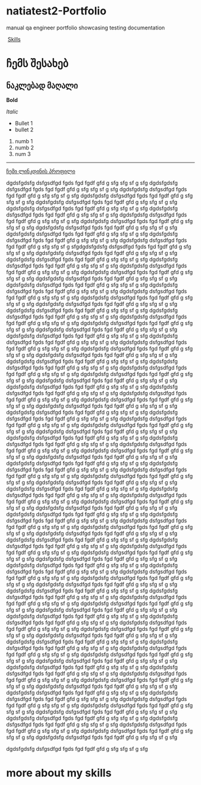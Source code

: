 # natiatest2-Portfolio
manual qa engineer portfolio showcasing testing documentation

 [Skills](#more-about-my-skills)






 
# ჩემს შესახებ
## ნაკლებად მაღალი


**Bold**


*Italic*



- Bullet 1
- bullet 2



1. numb 1
2. numb 2
3. num 3


----------------------------------------------------------------------------------------------


[ჩემი ლინკდინის პროფილი](https://dressup.ge/en/75-men)


dgdsfgdsfg dsfgsdfgd fgds fgd fgdf gfd g sfg sfg sf g sfg
dgdsfgdsfg dsfgsdfgd fgds fgd fgdf gfd g sfg sfg sf g sfg
dgdsfgdsfg dsfgsdfgd fgds fgd fgdf gfd g sfg sfg sf g sfg
dgdsfgdsfg dsfgsdfgd fgds fgd fgdf gfd g sfg sfg sf g sfg
dgdsfgdsfg dsfgsdfgd fgds fgd fgdf gfd g sfg sfg sf g sfg
dgdsfgdsfg dsfgsdfgd fgds fgd fgdf gfd g sfg sfg sf g sfg
dgdsfgdsfg dsfgsdfgd fgds fgd fgdf gfd g sfg sfg sf g sfg
dgdsfgdsfg dsfgsdfgd fgds fgd fgdf gfd g sfg sfg sf g sfg
dgdsfgdsfg dsfgsdfgd fgds fgd fgdf gfd g sfg sfg sf g sfg
dgdsfgdsfg dsfgsdfgd fgds fgd fgdf gfd g sfg sfg sf g sfg
dgdsfgdsfg dsfgsdfgd fgds fgd fgdf gfd g sfg sfg sf g sfg
dgdsfgdsfg dsfgsdfgd fgds fgd fgdf gfd g sfg sfg sf g sfg
dgdsfgdsfg dsfgsdfgd fgds fgd fgdf gfd g sfg sfg sf g sfgdgdsfgdsfg dsfgsdfgd fgds fgd fgdf gfd g sfg sfg sf g sfg
dgdsfgdsfg dsfgsdfgd fgds fgd fgdf gfd g sfg sfg sf g sfg
dgdsfgdsfg dsfgsdfgd fgds fgd fgdf gfd g sfg sfg sf g sfg
dgdsfgdsfg dsfgsdfgd fgds fgd fgdf gfd g sfg sfg sf g sfg
dgdsfgdsfg dsfgsdfgd fgds fgd fgdf gfd g sfg sfg sf g sfg
dgdsfgdsfg dsfgsdfgd fgds fgd fgdf gfd g sfg sfg sf g sfg
dgdsfgdsfg dsfgsdfgd fgds fgd fgdf gfd g sfg sfg sf g sfg
dgdsfgdsfg dsfgsdfgd fgds fgd fgdf gfd g sfg sfg sf g sfg
dgdsfgdsfg dsfgsdfgd fgds fgd fgdf gfd g sfg sfg sf g sfg
dgdsfgdsfg dsfgsdfgd fgds fgd fgdf gfd g sfg sfg sf g sfg
dgdsfgdsfg dsfgsdfgd fgds fgd fgdf gfd g sfg sfg sf g sfg
dgdsfgdsfg dsfgsdfgd fgds fgd fgdf gfd g sfg sfg sf g sfg
dgdsfgdsfg dsfgsdfgd fgds fgd fgdf gfd g sfg sfg sf g sfg
dgdsfgdsfg dsfgsdfgd fgds fgd fgdf gfd g sfg sfg sf g sfg
dgdsfgdsfg dsfgsdfgd fgds fgd fgdf gfd g sfg sfg sf g sfg
dgdsfgdsfg dsfgsdfgd fgds fgd fgdf gfd g sfg sfg sf g sfg
dgdsfgdsfg dsfgsdfgd fgds fgd fgdf gfd g sfg sfg sf g sfg
dgdsfgdsfg dsfgsdfgd fgds fgd fgdf gfd g sfg sfg sf g sfg
dgdsfgdsfg dsfgsdfgd fgds fgd fgdf gfd g sfg sfg sf g sfg
dgdsfgdsfg dsfgsdfgd fgds fgd fgdf gfd g sfg sfg sf g sfg
dgdsfgdsfg dsfgsdfgd fgds fgd fgdf gfd g sfg sfg sf g sfg
dgdsfgdsfg dsfgsdfgd fgds fgd fgdf gfd g sfg sfg sf g sfg
dgdsfgdsfg dsfgsdfgd fgds fgd fgdf gfd g sfg sfg sf g sfg
dgdsfgdsfg dsfgsdfgd fgds fgd fgdf gfd g sfg sfg sf g sfg
dgdsfgdsfg dsfgsdfgd fgds fgd fgdf gfd g sfg sfg sf g sfg
dgdsfgdsfg dsfgsdfgd fgds fgd fgdf gfd g sfg sfg sf g sfg
dgdsfgdsfg dsfgsdfgd fgds fgd fgdf gfd g sfg sfg sf g sfg
dgdsfgdsfg dsfgsdfgd fgds fgd fgdf gfd g sfg sfg sf g sfg
dgdsfgdsfg dsfgsdfgd fgds fgd fgdf gfd g sfg sfg sf g sfg
dgdsfgdsfg dsfgsdfgd fgds fgd fgdf gfd g sfg sfg sf g sfg
dgdsfgdsfg dsfgsdfgd fgds fgd fgdf gfd g sfg sfg sf g sfg
dgdsfgdsfg dsfgsdfgd fgds fgd fgdf gfd g sfg sfg sf g sfg
dgdsfgdsfg dsfgsdfgd fgds fgd fgdf gfd g sfg sfg sf g sfg
dgdsfgdsfg dsfgsdfgd fgds fgd fgdf gfd g sfg sfg sf g sfg
dgdsfgdsfg dsfgsdfgd fgds fgd fgdf gfd g sfg sfg sf g sfg
dgdsfgdsfg dsfgsdfgd fgds fgd fgdf gfd g sfg sfg sf g sfg
dgdsfgdsfg dsfgsdfgd fgds fgd fgdf gfd g sfg sfg sf g sfg
dgdsfgdsfg dsfgsdfgd fgds fgd fgdf gfd g sfg sfg sf g sfg
dgdsfgdsfg dsfgsdfgd fgds fgd fgdf gfd g sfg sfg sf g sfg
dgdsfgdsfg dsfgsdfgd fgds fgd fgdf gfd g sfg sfg sf g sfg
dgdsfgdsfg dsfgsdfgd fgds fgd fgdf gfd g sfg sfg sf g sfg
dgdsfgdsfg dsfgsdfgd fgds fgd fgdf gfd g sfg sfg sf g sfg
dgdsfgdsfg dsfgsdfgd fgds fgd fgdf gfd g sfg sfg sf g sfg
dgdsfgdsfg dsfgsdfgd fgds fgd fgdf gfd g sfg sfg sf g sfg
dgdsfgdsfg dsfgsdfgd fgds fgd fgdf gfd g sfg sfg sf g sfg
dgdsfgdsfg dsfgsdfgd fgds fgd fgdf gfd g sfg sfg sf g sfg
dgdsfgdsfg dsfgsdfgd fgds fgd fgdf gfd g sfg sfg sf g sfg
dgdsfgdsfg dsfgsdfgd fgds fgd fgdf gfd g sfg sfg sf g sfg
dgdsfgdsfg dsfgsdfgd fgds fgd fgdf gfd g sfg sfg sf g sfg
dgdsfgdsfg dsfgsdfgd fgds fgd fgdf gfd g sfg sfg sf g sfg
dgdsfgdsfg dsfgsdfgd fgds fgd fgdf gfd g sfg sfg sf g sfg
dgdsfgdsfg dsfgsdfgd fgds fgd fgdf gfd g sfg sfg sf g sfg
dgdsfgdsfg dsfgsdfgd fgds fgd fgdf gfd g sfg sfg sf g sfg
dgdsfgdsfg dsfgsdfgd fgds fgd fgdf gfd g sfg sfg sf g sfg
dgdsfgdsfg dsfgsdfgd fgds fgd fgdf gfd g sfg sfg sf g sfg
dgdsfgdsfg dsfgsdfgd fgds fgd fgdf gfd g sfg sfg sf g sfg
dgdsfgdsfg dsfgsdfgd fgds fgd fgdf gfd g sfg sfg sf g sfg
dgdsfgdsfg dsfgsdfgd fgds fgd fgdf gfd g sfg sfg sf g sfg
dgdsfgdsfg dsfgsdfgd fgds fgd fgdf gfd g sfg sfg sf g sfg
dgdsfgdsfg dsfgsdfgd fgds fgd fgdf gfd g sfg sfg sf g sfg
dgdsfgdsfg dsfgsdfgd fgds fgd fgdf gfd g sfg sfg sf g sfg
dgdsfgdsfg dsfgsdfgd fgds fgd fgdf gfd g sfg sfg sf g sfg
dgdsfgdsfg dsfgsdfgd fgds fgd fgdf gfd g sfg sfg sf g sfg
dgdsfgdsfg dsfgsdfgd fgds fgd fgdf gfd g sfg sfg sf g sfg
dgdsfgdsfg dsfgsdfgd fgds fgd fgdf gfd g sfg sfg sf g sfg
dgdsfgdsfg dsfgsdfgd fgds fgd fgdf gfd g sfg sfg sf g sfg
dgdsfgdsfg dsfgsdfgd fgds fgd fgdf gfd g sfg sfg sf g sfg
dgdsfgdsfg dsfgsdfgd fgds fgd fgdf gfd g sfg sfg sf g sfg
dgdsfgdsfg dsfgsdfgd fgds fgd fgdf gfd g sfg sfg sf g sfg
dgdsfgdsfg dsfgsdfgd fgds fgd fgdf gfd g sfg sfg sf g sfg
dgdsfgdsfg dsfgsdfgd fgds fgd fgdf gfd g sfg sfg sf g sfg
dgdsfgdsfg dsfgsdfgd fgds fgd fgdf gfd g sfg sfg sf g sfg
dgdsfgdsfg dsfgsdfgd fgds fgd fgdf gfd g sfg sfg sf g sfg
dgdsfgdsfg dsfgsdfgd fgds fgd fgdf gfd g sfg sfg sf g sfg
dgdsfgdsfg dsfgsdfgd fgds fgd fgdf gfd g sfg sfg sf g sfg
dgdsfgdsfg dsfgsdfgd fgds fgd fgdf gfd g sfg sfg sf g sfg
dgdsfgdsfg dsfgsdfgd fgds fgd fgdf gfd g sfg sfg sf g sfg
dgdsfgdsfg dsfgsdfgd fgds fgd fgdf gfd g sfg sfg sf g sfg
dgdsfgdsfg dsfgsdfgd fgds fgd fgdf gfd g sfg sfg sf g sfg
dgdsfgdsfg dsfgsdfgd fgds fgd fgdf gfd g sfg sfg sf g sfg
dgdsfgdsfg dsfgsdfgd fgds fgd fgdf gfd g sfg sfg sf g sfg
dgdsfgdsfg dsfgsdfgd fgds fgd fgdf gfd g sfg sfg sf g sfg
dgdsfgdsfg dsfgsdfgd fgds fgd fgdf gfd g sfg sfg sf g sfg
dgdsfgdsfg dsfgsdfgd fgds fgd fgdf gfd g sfg sfg sf g sfg
dgdsfgdsfg dsfgsdfgd fgds fgd fgdf gfd g sfg sfg sf g sfg
dgdsfgdsfg dsfgsdfgd fgds fgd fgdf gfd g sfg sfg sf g sfg
dgdsfgdsfg dsfgsdfgd fgds fgd fgdf gfd g sfg sfg sf g sfg
dgdsfgdsfg dsfgsdfgd fgds fgd fgdf gfd g sfg sfg sf g sfg
dgdsfgdsfg dsfgsdfgd fgds fgd fgdf gfd g sfg sfg sf g sfg
dgdsfgdsfg dsfgsdfgd fgds fgd fgdf gfd g sfg sfg sf g sfg
dgdsfgdsfg dsfgsdfgd fgds fgd fgdf gfd g sfg sfg sf g sfg
dgdsfgdsfg dsfgsdfgd fgds fgd fgdf gfd g sfg sfg sf g sfg
dgdsfgdsfg dsfgsdfgd fgds fgd fgdf gfd g sfg sfg sf g sfg
dgdsfgdsfg dsfgsdfgd fgds fgd fgdf gfd g sfg sfg sf g sfg
dgdsfgdsfg dsfgsdfgd fgds fgd fgdf gfd g sfg sfg sf g sfg
dgdsfgdsfg dsfgsdfgd fgds fgd fgdf gfd g sfg sfg sf g sfg
dgdsfgdsfg dsfgsdfgd fgds fgd fgdf gfd g sfg sfg sf g sfg





dgdsfgdsfg dsfgsdfgd fgds fgd fgdf gfd g sfg sfg sf g sfg





# more about my skills









